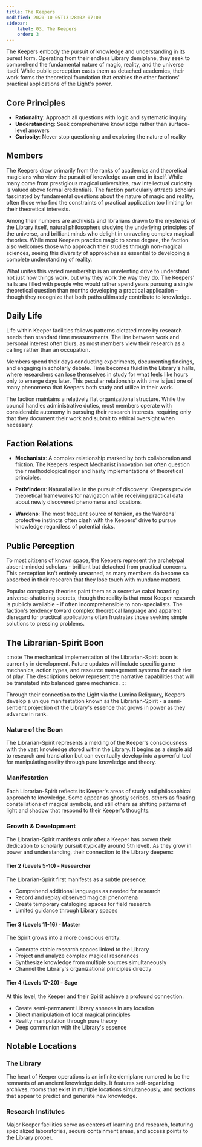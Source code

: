 ```yaml
---
title: The Keepers
modified: 2020-10-05T13:28:02-07:00
sidebar:
    label: 03. The Keepers
    order: 3
---
```


The Keepers embody the pursuit of knowledge and understanding in its purest form. Operating from their endless Library demiplane, they seek to comprehend the fundamental nature of magic, reality, and the universe itself. While public perception casts them as detached academics, their work forms the theoretical foundation that enables the other factions' practical applications of the Light's power.

## Core Principles

- **Rationality**: Approach all questions with logic and systematic inquiry
- **Understanding**: Seek comprehensive knowledge rather than surface-level answers
- **Curiosity**: Never stop questioning and exploring the nature of reality

## Members

The Keepers draw primarily from the ranks of academics and theoretical magicians who view the pursuit of knowledge as an end in itself. While many come from prestigious magical universities, raw intellectual curiosity is valued above formal credentials. The faction particularly attracts scholars fascinated by fundamental questions about the nature of magic and reality, often those who find the constraints of practical application too limiting for their theoretical interests.

Among their numbers are archivists and librarians drawn to the mysteries of the Library itself, natural philosophers studying the underlying principles of the universe, and brilliant minds who delight in unraveling complex magical theories. While most Keepers practice magic to some degree, the faction also welcomes those who approach their studies through non-magical sciences, seeing this diversity of approaches as essential to developing a complete understanding of reality.

What unites this varied membership is an unrelenting drive to understand not just how things work, but why they work the way they do. The Keepers' halls are filled with people who would rather spend years pursuing a single theoretical question than months developing a practical application – though they recognize that both paths ultimately contribute to knowledge.

## Daily Life

Life within Keeper facilities follows patterns dictated more by research needs than standard time measurements. The line between work and personal interest often blurs, as most members view their research as a calling rather than an occupation.

Members spend their days conducting experiments, documenting findings, and engaging in scholarly debate. Time becomes fluid in the Library's halls, where researchers can lose themselves in study for what feels like hours only to emerge days later. This peculiar relationship with time is just one of many phenomena that Keepers both study and utilize in their work.

The faction maintains a relatively flat organizational structure. While the council handles administrative duties, most members operate with considerable autonomy in pursuing their research interests, requiring only that they document their work and submit to ethical oversight when necessary.

## Faction Relations

- **Mechanists**: A complex relationship marked by both collaboration and friction. The Keepers respect Mechanist innovation but often question their methodological rigor and hasty implementations of theoretical principles.

- **Pathfinders**: Natural allies in the pursuit of discovery. Keepers provide theoretical frameworks for navigation while receiving practical data about newly discovered phenomena and locations.

- **Wardens**: The most frequent source of tension, as the Wardens' protective instincts often clash with the Keepers' drive to pursue knowledge regardless of potential risks.

## Public Perception

To most citizens of known space, the Keepers represent the archetypal absent-minded scholars - brilliant but detached from practical concerns. This perception isn't entirely unearned, as many members do become so absorbed in their research that they lose touch with mundane matters.

Popular conspiracy theories paint them as a secretive cabal hoarding universe-shattering secrets, though the reality is that most Keeper research is publicly available - if often incomprehensible to non-specialists. The faction's tendency toward complex theoretical language and apparent disregard for practical applications often frustrates those seeking simple solutions to pressing problems.

## The Librarian-Spirit Boon

:::note
The mechanical implementation of the Librarian-Spirit boon is currently in development. Future updates will include specific game mechanics, action types, and resource management systems for each tier of play. The descriptions below represent the narrative capabilities that will be translated into balanced game mechanics.
:::

Through their connection to the Light via the Lumina Reliquary, Keepers develop a unique manifestation known as the Librarian-Spirit - a semi-sentient projection of the Library's essence that grows in power as they advance in rank.

### Nature of the Boon

The Librarian-Spirit represents a melding of the Keeper's consciousness with the vast knowledge stored within the Library. It begins as a simple aid to research and translation but can eventually develop into a powerful tool for manipulating reality through pure knowledge and theory.

### Manifestation

Each Librarian-Spirit reflects its Keeper's areas of study and philosophical approach to knowledge. Some appear as ghostly scribes, others as floating constellations of magical symbols, and still others as shifting patterns of light and shadow that respond to their Keeper's thoughts.

### Growth & Development

The Librarian-Spirit manifests only after a Keeper has proven their dedication to scholarly pursuit (typically around 5th level). As they grow in power and understanding, their connection to the Library deepens:

#### Tier 2 (Levels 5-10) - Researcher

The Librarian-Spirit first manifests as a subtle presence:

- Comprehend additional languages as needed for research
- Record and replay observed magical phenomena
- Create temporary cataloging spaces for field research
- Limited guidance through Library spaces

#### Tier 3 (Levels 11-16) - Master

The Spirit grows into a more conscious entity:

- Generate stable research spaces linked to the Library
- Project and analyze complex magical resonances
- Synthesize knowledge from multiple sources simultaneously
- Channel the Library's organizational principles directly

#### Tier 4 (Levels 17-20) - Sage

At this level, the Keeper and their Spirit achieve a profound connection:

- Create semi-permanent Library annexes in any location
- Direct manipulation of local magical principles
- Reality manipulation through pure theory
- Deep communion with the Library's essence

## Notable Locations

### The Library

The heart of Keeper operations is an infinite demiplane rumored to be the remnants of an ancient knowledge deity. It features self-organizing archives, rooms that exist in multiple locations simultaneously, and sections that appear to predict and generate new knowledge.

### Research Institutes

Major Keeper facilities serve as centers of learning and research, featuring specialized laboratories, secure containment areas, and access points to the Library proper.
